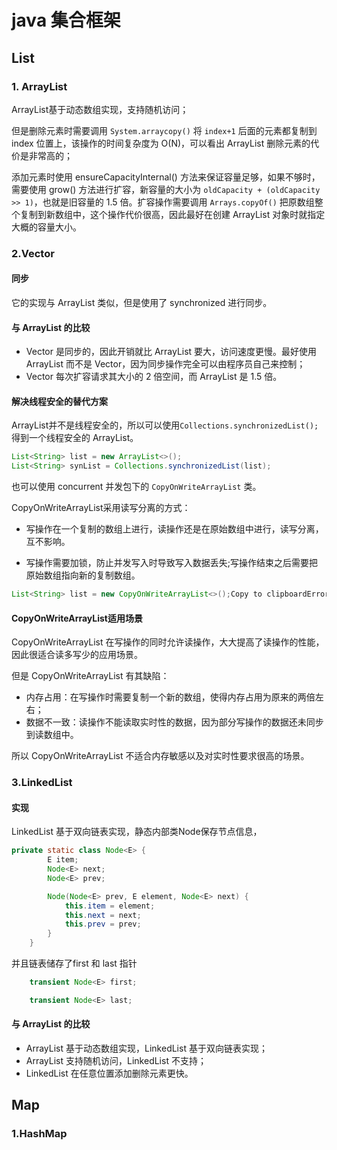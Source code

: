 # java 集合框架

## List

### 1. ArrayList

ArrayList基于动态数组实现，支持随机访问；



但是删除元素时需要调用 `System.arraycopy()` 将 `index+1` 后面的元素都复制到 index 位置上，该操作的时间复杂度为 O(N)，可以看出 ArrayList 删除元素的代价是非常高的；



添加元素时使用 ensureCapacityInternal() 方法来保证容量足够，如果不够时，需要使用 grow() 方法进行扩容，新容量的大小为 `oldCapacity + (oldCapacity >> 1)`，也就是旧容量的 1.5 倍。扩容操作需要调用 `Arrays.copyOf()` 把原数组整个复制到新数组中，这个操作代价很高，因此最好在创建 ArrayList 对象时就指定大概的容量大小。



### 2.Vector

#### 同步

它的实现与 ArrayList 类似，但是使用了 synchronized 进行同步。

#### 与 ArrayList 的比较

- Vector 是同步的，因此开销就比 ArrayList 要大，访问速度更慢。最好使用 ArrayList 而不是 Vector，因为同步操作完全可以由程序员自己来控制；
- Vector 每次扩容请求其大小的 2 倍空间，而 ArrayList 是 1.5 倍。

#### 解决线程安全的替代方案

ArrayList并不是线程安全的，所以可以使用`Collections.synchronizedList();` 得到一个线程安全的 ArrayList。

```java
List<String> list = new ArrayList<>();
List<String> synList = Collections.synchronizedList(list);

```

也可以使用 concurrent 并发包下的 `CopyOnWriteArrayList` 类。



CopyOnWriteArrayList采用读写分离的方式：

- 写操作在一个复制的数组上进行，读操作还是在原始数组中进行，读写分离，互不影响。

- 写操作需要加锁，防止并发写入时导致写入数据丢失;写操作结束之后需要把原始数组指向新的复制数组。

  

```java
List<String> list = new CopyOnWriteArrayList<>();Copy to clipboardErrorCopied
```

#### CopyOnWriteArrayList适用场景

CopyOnWriteArrayList 在写操作的同时允许读操作，大大提高了读操作的性能，因此很适合读多写少的应用场景。

但是 CopyOnWriteArrayList 有其缺陷：

- 内存占用：在写操作时需要复制一个新的数组，使得内存占用为原来的两倍左右；
- 数据不一致：读操作不能读取实时性的数据，因为部分写操作的数据还未同步到读数组中。

所以 CopyOnWriteArrayList 不适合内存敏感以及对实时性要求很高的场景。



### 3.LinkedList

#### 实现

LinkedList 基于双向链表实现，静态内部类Node保存节点信息，

```java
private static class Node<E> {
        E item;
        Node<E> next;
        Node<E> prev;

        Node(Node<E> prev, E element, Node<E> next) {
            this.item = element;
            this.next = next;
            this.prev = prev;
        }
    }
```

并且链表储存了first 和 last 指针

```java
    transient Node<E> first;

    transient Node<E> last;
```

#### 与 ArrayList 的比较

- ArrayList 基于动态数组实现，LinkedList 基于双向链表实现；
- ArrayList 支持随机访问，LinkedList 不支持；
- LinkedList 在任意位置添加删除元素更快。



## Map

### 1.HashMap

